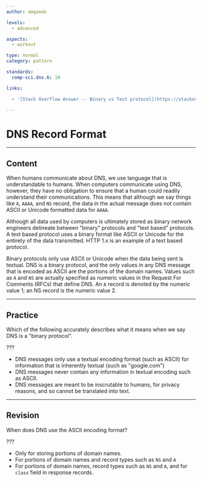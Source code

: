 ```yaml
---
author: amgando

levels:
  - advanced

aspects:
  - workout

type: normal
category: pattern

standards:
  comp-sci.dns.6: 10

links:

  - '[Stack Overflow Answer -- Binary vs Text protocol](https://stackoverflow.com/questions/2645009/binary-protocols-v-text-protocols){website}'

---
```

# DNS Record Format
---
## Content

When humans communicate about DNS, we use language that is understandable to humans. When computers communicate using DNS, however, they have no obligation to ensure that a human could readily understand their communications. This means that although we say things like `A`, `AAAA`, and `NS` record, the data in the actual message does not contain ASCII or Unicode formatted data for `AAAA`.

Although all data used by computers is ultimately stored as binary network engineers delineate between "binary" protocols and "text based" protocols. A text based protocol uses a binary format like ASCII or Unicode for the entirety of the data transmitted. HTTP 1.x is an example of a text based protocol.

Binary protocols only use ASCII or Unicode when the data being sent is textual. DNS is a binary protocol, and the only values in any DNS message that is encoded as ASCII are the portions of the domain names. Values  such as `A` and `NS` are actually specified as numeric values in the Request For Comments (RFCs) that define DNS. An `A` record is denoted by the numeric value 1; an NS record is the numeric value 2.

---
## Practice

Which of the following accurately describes what it means when we say DNS is a "binary protocol".

???

* DNS messages only use a textual encoding format (such as ASCII) for information that is inherently textual (such as "google.com")
* DNS messages never contain any information in textual encoding such as ASCII.
* DNS messages are meant to be inscrutable to humans, for privacy reasons, and so cannot be translated into text.

---
## Revision

When does DNS use the ASCII encoding format?

???

* Only for storing portions of domain names.
* For portions of domain names and record types such as `NS` and `A`
* For portions of domain names, record types such as `NS` and `A`, and for `class` field in response records.
 
